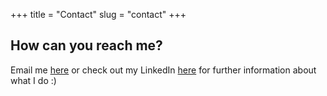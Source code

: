+++
title = "Contact"
slug = "contact"
+++

## How can you reach me?

Email me [here](mailto:cobbaldn@gmail.com) or check out my LinkedIn [here](https://www.linkedin.com/in/nathan-cobbald-106b4a253/) for further information about what I do :)



